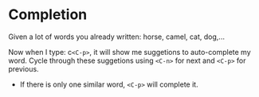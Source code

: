 # Completion

Given a lot of words you already written: horse, camel, cat, dog,...

Now when I type: c`<C-p>`, it will show me suggetions to auto-complete my word.
Cycle through these suggetions using `<C-n>` for next and `<C-p>` for previous.

* If there is only one similar word, `<C-p>` will complete it. 
